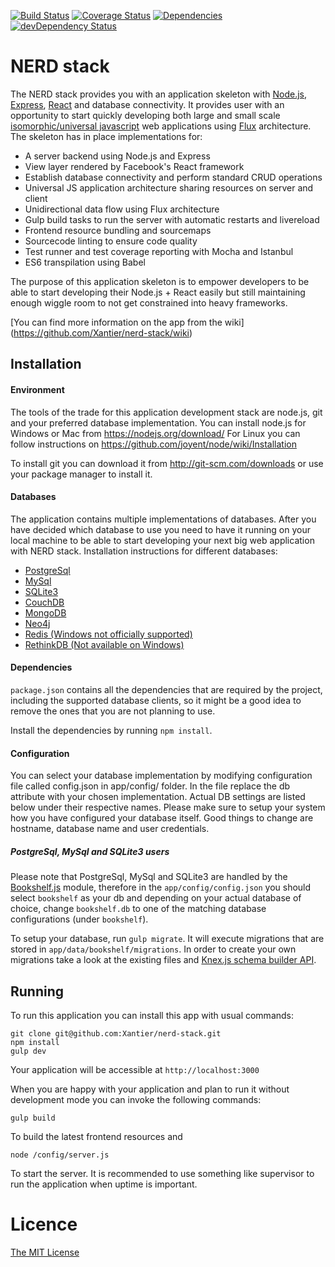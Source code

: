 [![Build Status](https://travis-ci.org/Xantier/nerd-stack.svg)](https://travis-ci.org/Xantier/nerd-stack)
[![Coverage Status](https://coveralls.io/repos/Xantier/nerd-stack/badge.svg)](https://coveralls.io/r/Xantier/nerd-stack)
[![Dependencies](https://david-dm.org/Xantier/nerd-stack.svg)](https://david-dm.org/Xantier/nerd-stack)
[![devDependency Status](https://david-dm.org/Xantier/nerd-stack/dev-status.svg)](https://david-dm.org/Xantier/nerd-stack#info=devDependencies)


# NERD stack #

The NERD stack provides you with an application skeleton with [Node.js](https://nodejs.org/), [Express](http://expressjs.com/), [React](https://facebook.github.io/react/) and database connectivity. It provides user with an opportunity to start quickly developing both large and small scale [isomorphic/universal javascript](http://nerds.airbnb.com/isomorphic-javascript-future-web-apps/) web applications using [Flux](https://facebook.github.io/flux/) architecture. The skeleton has in place implementations for:

- A server backend using Node.js and Express
- View layer rendered by Facebook's React framework 
- Establish database connectivity and perform standard CRUD operations
- Universal JS application architecture sharing resources on server and client
- Unidirectional data flow using Flux architecture
- Gulp build tasks to run the server with automatic restarts and livereload
- Frontend resource bundling and sourcemaps
- Sourcecode linting to ensure code quality
- Test runner and test coverage reporting with Mocha and Istanbul
- ES6 transpilation using Babel

The purpose of this application skeleton is to empower developers to be able to start developing their Node.js + React easily but still maintaining enough wiggle room to not get constrained into heavy frameworks.


[You can find more information on the app from the wiki] (https://github.com/Xantier/nerd-stack/wiki)

## Installation ##


#### Environment ####
The tools of the trade for this application development stack are node.js, git and your preferred database implementation. 
You can install node.js for Windows or Mac from https://nodejs.org/download/
For Linux you can follow instructions on https://github.com/joyent/node/wiki/Installation

To install git you can download it from http://git-scm.com/downloads or use your package manager to install it.

#### Databases ####
The application contains multiple implementations of databases. After you have decided which database to use you need to have it running on your local machine to be able to start developing your next big web application with NERD stack. Installation instructions for different databases:

- [PostgreSql](https://wiki.postgresql.org/wiki/Detailed_installation_guides)
- [MySql](https://dev.mysql.com/doc/refman/5.1/en/installing.html)
- [SQLite3](http://www.tutorialspoint.com/sqlite/sqlite_installation.htm)
- [CouchDB](http://docs.couchdb.org/en/latest/install/)
- [MongoDB](http://docs.mongodb.org/manual/installation/#installation-guides)
- [Neo4j](http://neo4j.com/docs/stable/server-installation.html) 
- [Redis (Windows not officially supported)](http://redis.io/download)
- [RethinkDB (Not available on Windows)](http://rethinkdb.com/docs/install/)

#### Dependencies ####
`package.json` contains all the dependencies that are required by the project, including the supported database clients, so it might be a good idea to remove the ones that you are not planning to use.

Install the dependencies by running `npm install`.

#### Configuration ####
You can select your database implementation by modifying configuration file called config.json in app/config/ folder. In the file replace the db attribute with your chosen implementation. Actual DB settings are listed below under their respective names. Please make sure to setup your system how you have configured your database itself. Good things to change are hostname, database name and user credentials.

##### PostgreSql, MySql and SQLite3 users #####
Please note that PostgreSql, MySql and SQLite3 are handled by the [Bookshelf.js](http://bookshelfjs.org/) module, therefore in the `app/config/config.json` you should select `bookshelf` as your db and depending on your actual database of choice, change `bookshelf.db` to one of the matching database configurations (under `bookshelf`).

To setup your database, run `gulp migrate`. It will execute migrations that are stored in `app/data/bookshelf/migrations`. In order to create your own migrations take a look at the existing files and [Knex.js schema builder API](http://knexjs.org/#Schema).

## Running ##

To run this application you can install this app with usual commands:
````
git clone git@github.com:Xantier/nerd-stack.git
npm install
gulp dev
````
Your application will be accessible at `http://localhost:3000`

When you are happy with your application and plan to run it without development mode  you can invoke the following commands:
````
gulp build 
```` 
To build the latest frontend resources and
```` 
node /config/server.js 
```` 
To start the server.
It is recommended to use something like supervisor to run the application when uptime is important.



# Licence #


[The MIT License](http://opensource.org/licenses/mit-license.php)
